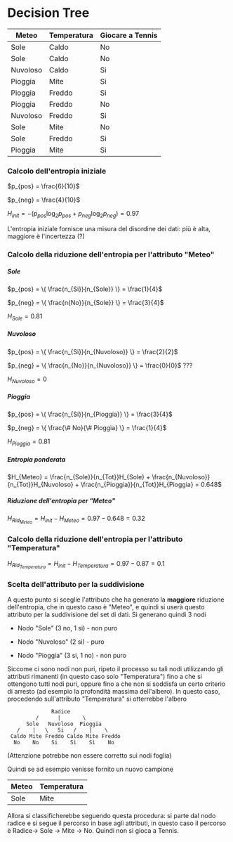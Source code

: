 # Decision Tree

| Meteo    | Temperatura | Giocare a Tennis |
| -------- | ----------- | ---------------- |
| Sole     | Caldo       | No               |
| Sole     | Caldo       | No               |
| Nuvoloso | Caldo       | Si               |
| Pioggia  | Mite        | Si               |
| Pioggia  | Freddo      | Si               |
| Pioggia  | Freddo      | No               |
| Nuvoloso | Freddo      | Si               |
| Sole     | Mite        | No               |
| Sole     | Freddo      | Si               |
| Pioggia  | Mite        | Si               |

### Calcolo dell'entropia iniziale

$p_{pos} = \frac{6}{10}$

$p_{neg} = \frac{4}{10}$ 

$H_{init} = -(p_{pos}\log_2 p_{pos} + p_{neg}\log_2 p_{neg}) = 0.97$

L'entropia iniziale fornisce una misura del disordine dei dati: più è alta, maggiore è l'incertezza (?)

### Calcolo della riduzione dell'entropia per l'attributo "Meteo"

##### Sole

$p_{pos} = \{ \frac{n_{Si}}{n_{Sole}} \} = \frac{1}{4}$

$p_{neg} = \{ \frac{n{No}}{n_{Sole}} \} = \frac{3}{4}$

$H_{Sole} = 0.81$

##### Nuvoloso

$p_{pos} = \{ \frac{n_{Si}}{n_{Nuvoloso}} \} = \frac{2}{2}$

$p_{neg} = \{ \frac{n_{No}}{n_{Nuvoloso}} \} = \frac{0}{0}$ ???

$H_{Nuvoloso} = 0$

##### Pioggia

$p_{pos} = \{ \frac{n_{Si}}{n_{Pioggia}} \} = \frac{3}{4}$

$p_{neg} = \{ \frac{\# No}{\# Pioggia} \} = \frac{1}{4}$

$H_{Pioggia} = 0.81$

##### Entropia ponderata

$H_{Meteo} = \frac{n_{Sole}}{n_{Tot}}H_{Sole} + \frac{n_{Nuvoloso}}{n_{Tot}}H_{Nuvoloso} + \frac{n_{Pioggia}}{n_{Tot}}H_{Pioggia} = 0.648$

##### Riduzione dell'entropia per "Meteo"

$H_{Rid_{Meteo}} = H_{init} - H_{Meteo} = 0.97 - 0.648 = 0.32$

### Calcolo della riduzione dell'entropia per l'attributo "Temperatura"

$H_{Rid_{Temperatura}} = H_{init} - H_{Temperatura} = 0.97 - 0.87 = 0.1$

### Scelta dell'attributo per la suddivisione

A questo punto si sceglie l'attributo che ha generato la **maggiore** riduzione dell'entropia, che in questo caso è "Meteo", e quindi si userà questo attributo per la suddivisione del set di dati. Si generano quindi 3 nodi

- Nodo "Sole" (3 no, 1 si) - non puro

- Nodo "Nuvoloso" (2 si) - puro 

- Nodo "Pioggia" (3 si, 1 no) - non puro

Siccome ci sono nodi non puri, ripeto il processo su tali nodi utilizzando gli attributi rimanenti (in questo caso solo "Temperatura") fino a che si ottengono tutti nodi puri, oppure fino a che non si soddisfa un certo criterio di arresto (ad esempio la profondità massima dell'albero). In questo caso, procedendo sull'attributo "Temperatura" si otterrebbe l'albero

                  Radice
             /      |       \
          Sole   Nuvoloso  Pioggia
       /    |   \   Si   /    |    \
     Caldo Mite Freddo Caldo Mite Freddo
      No    No    Si    Sì    Sì    No

(Attenzione potrebbe non essere corretto sui nodi foglia)

Quindi se ad esempio venisse fornito un nuovo campione 

| Meteo | Temperatura |
| ----- | ----------- |
| Sole  | Mite        |

Allora si classificherebbe seguendo questa procedura: si parte dal nodo radice e si segue il percorso in base agli attributi, in questo caso il percorso è Radice-> Sole -> Mite -> No. Quindi non si gioca a Tennis.


